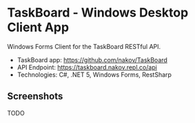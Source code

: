 # TaskBoard - Windows Desktop Client App

Windows Forms Client for the TaskBoard RESTful API.
 - TaskBoard app: https://github.com/nakov/TaskBoard
 - API Endpoint: https://taskboard.nakov.repl.co/api
 - Technologies: C#, .NET 5, Windows Forms, RestSharp

## Screenshots

TODO
